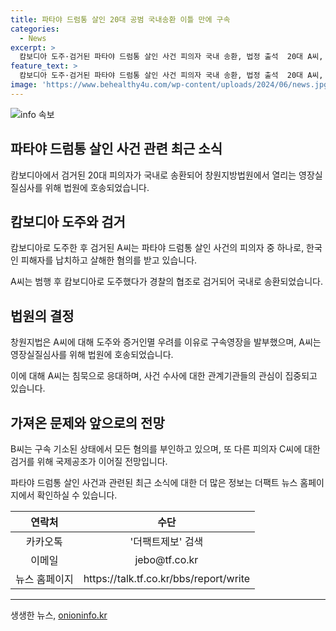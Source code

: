 ```yaml
---
title: 파타야 드럼통 살인 20대 공범 국내송환 이틀 만에 구속
categories:
  - News
excerpt: >
  캄보디아 도주·검거된 파타야 드럼통 살인 사건 피의자 국내 송환, 법정 출석  20대 A씨, B씨 및 C씨와의 공범으로 의심됨. A씨가 5월 3일 파타야에서 한국인 피해자 D씨를 납치, 살해한 혐의로 구속영장을 받음. 캄보디아 도주 후 5월 14일 검거되어 국내 송환됨. 구속 전 피의자 심문 중 취재진의 질문에는 침묵하며 발걸음을 재촉함. B씨는 혐의 부인, 도피 중인 C씨에 대한 국제공조 예상.
feature_text: >
  캄보디아 도주·검거된 파타야 드럼통 살인 사건 피의자 국내 송환, 법정 출석  20대 A씨, B씨 및 C씨와의 공범으로 의심됨. A씨가 5월 3일 파타야에서 한국인 피해자 D씨를 납치, 살해한 혐의로 구속영장을 받음. 캄보디아 도주 후 5월 14일 검거되어 국내 송환됨. 구속 전 피의자 심문 중 취재진의 질문에는 침묵하며 발걸음을 재촉함. B씨는 혐의 부인, 도피 중인 C씨에 대한 국제공조 예상.
image: 'https://www.behealthy4u.com/wp-content/uploads/2024/06/news.jpg'
---
```


<p><img src="https://www.behealthy4u.com/wp-content/uploads/2024/06/news.jpg" alt="info 속보" /></p>

<h2 data-ke-size="size26">파타야 드럼통 살인 사건 관련 최근 소식</h2>

<p data-ke-size="size16">캄보디아에서 검거된 20대 피의자가 국내로 송환되어 창원지방법원에서 열리는 영장실질심사를 위해 법원에 호송되었습니다.</p>

<h2 data-ke-size="size24">캄보디아 도주와 검거</h2>

<p data-ke-size="size16">캄보디아로 도주한 후 검거된 A씨는 파타야 드럼통 살인 사건의 피의자 중 하나로, 한국인 피해자를 납치하고 살해한 혐의를 받고 있습니다.</p>

<p data-ke-size="size16">A씨는 범행 후 캄보디아로 도주했다가 경찰의 협조로 검거되어 국내로 송환되었습니다.</p>

<h2 data-ke-size="size24">법원의 결정</h2>

<p data-ke-size="size16">창원지법은 A씨에 대해 도주와 증거인멸 우려를 이유로 구속영장을 발부했으며, A씨는 영장실질심사를 위해 법원에 호송되었습니다.</p>

<p data-ke-size="size16">이에 대해 A씨는 침묵으로 응대하며, 사건 수사에 대한 관계기관들의 관심이 집중되고 있습니다.</p>

<h2 data-ke-size="size24">가져온 문제와 앞으로의 전망</h2>

<p data-ke-size="size16">B씨는 구속 기소된 상태에서 모든 혐의를 부인하고 있으며, 또 다른 피의자 C씨에 대한 검거를 위해 국제공조가 이어질 전망입니다.</p>

<p data-ke-size="size16">파타야 드럼통 살인 사건과 관련된 최근 소식에 대한 더 많은 정보는 더팩트 뉴스 홈페이지에서 확인하실 수 있습니다.</p>

<table>
<thead>
    <tr>
        <th style="text-align: center;">연락처</th>
        <th style="text-align: center;">수단</th>
    </tr>
</thead>
<tbody>
    <tr>
        <td style="text-align: center;">카카오톡</td>
        <td style="text-align: center;">'더팩트제보' 검색</td>
    </tr>
    <tr>
        <td style="text-align: center;">이메일</td>
        <td style="text-align: center;">jebo@tf.co.kr</td>
    </tr>
    <tr>
        <td style="text-align: center;">뉴스 홈페이지</td>
        <td style="text-align: center;">https://talk.tf.co.kr/bbs/report/write</td>
    </tr>
</tbody>
</table>

<p><hr></p>
생생한 뉴스, <a href="https://onioninfo.kr" rel="dofollow">onioninfo.kr</a>


